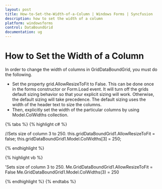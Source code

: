 ```yaml
---
layout: post
title: How-to-Set-the-Width-of-a-Column | Windows Forms | Syncfusion
description: how to set the width of a column
platform: windowsforms
control: DataBoundGrid
documentation: ug
---
```


# How to Set the Width of a Column

In order to change the width of columns in GridDataBoundGrid, you must do the following.

* Set the property grid.AllowResizeToFit to False. This can be done once in the forms constructor or Form.Load event. It will turn off the grids default sizing behavior so that your explicit sizing will work. Otherwise, the default sizing will take precedence. The default sizing uses the width of the header text to size the columns. 
* Then, explicitly set the width of the particular columns by using Model.ColWidths collection.

{% tabs %}
{% highlight c# %}

//Sets size of column 3 to 250.
this.gridDataBoundGrid1.AllowResizeToFit = false;
this.gridDataBoundGrid1.Model.ColWidths[3] = 250; 

{% endhighlight %}

{% highlight vb %}

'Sets size of column 3 to 250.
Me.GridDataBoundGrid1.AllowResizeToFit = False
Me.GridDataBoundGrid1.Model.ColWidths(3) = 250 

{% endhighlight %}
{% endtabs %}
